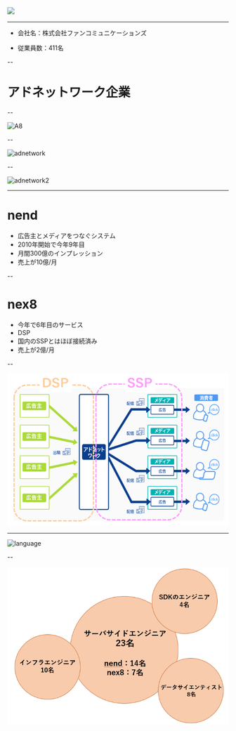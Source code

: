 
<img src="./images/fan_high2.png">

---

- 会社名：株式会社ファンコミュニケーションズ

- 従業員数：411名

--

# アドネットワーク企業

--

![A8](./images/A8.png)

--

![adnetwork](./images/logo2.png)

--

![adnetwork2](./images/cpc-img1-pc2.png)

---

# nend

- 広告主とメディアをつなぐシステム
- 2010年開始で今年9年目
- 月間300億のインプレッション
- 売上が10億/月

--

# nex8

- 今年で6年目のサービス
- DSP
- 国内のSSPとはほぼ接続済み
- 売上が2億/月

--

![dsp-ssp](./images/dsp-ssp.png)

---

![language](./images/lang3.png)

--

![service-dev](./images/serivce-dev.png)
